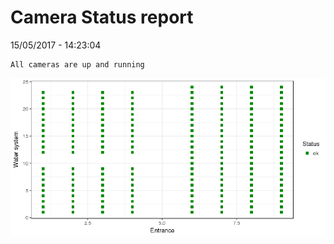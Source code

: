 Camera Status report
================
15/05/2017 - 14:23:04

    All cameras are up and running

![](camreport_files/figure-markdown_github/unnamed-chunk-2-1.png)
